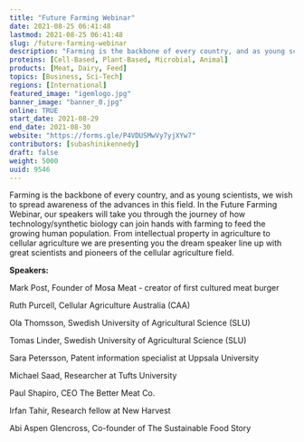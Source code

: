 ```yaml
---
title: "Future Farming Webinar"
date: 2021-08-25 06:41:48
lastmod: 2021-08-25 06:41:48
slug: /future-farming-webinar
description: "Farming is the backbone of every country, and as young scientists, we wish to spread awareness of the advances in this field. In the Future Farming Webinar, our speakers will take you through the journey of how technology/synthetic biology can join hands with farming to feed the growing human population. From intellectual property in agriculture to cellular agriculture we are presenting you the dream speaker line up with great scientists and pioneers of the cellular agriculture field.Speakers:"
proteins: [Cell-Based, Plant-Based, Microbial, Animal]
products: [Meat, Dairy, Feed]
topics: [Business, Sci-Tech]
regions: [International]
featured_image: "igemlogo.jpg"
banner_image: "banner_0.jpg"
online: TRUE
start_date: 2021-08-29
end_date: 2021-08-30
website: "https://forms.gle/P4VDUSMwVy7yjXYw7"
contributors: [subashinikennedy]
draft: false
weight: 5000
uuid: 9546
---
```

<p>Farming is the backbone of every country, and as young scientists, we wish to spread awareness of the advances in this field. In the Future Farming Webinar, our speakers will take you through the journey of how technology/synthetic biology can join hands with farming to feed the growing human population. From intellectual property in agriculture to cellular agriculture we are presenting you the dream speaker line up with great scientists and pioneers of the cellular agriculture field.</p>
<p><strong>Speakers:</strong></p>
<p>Mark Post, Founder of Mosa Meat - creator of first cultured meat burger</p>
<p>Ruth Purcell, Cellular Agriculture Australia (CAA)</p>
<p>Ola Thomsson, Swedish University of Agricultural Science (SLU)</p>
<p>Tomas Linder, Swedish University of Agricultural Science (SLU)</p>
<p>Sara Petersson, Patent information specialist at Uppsala University</p>
<p>Michael Saad, Researcher at Tufts University</p>
<p>Paul Shapiro, CEO The Better Meat Co.</p>
<p>Irfan Tahir, Research fellow at New Harvest</p>
<p>Abi Aspen Glencross, Co-founder of The Sustainable Food Story</p>
